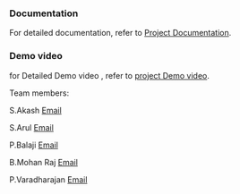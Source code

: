 ### Documentation
For detailed documentation, refer to [Project Documentation](https://drive.google.com/drive/folders/1N5yrY4WBvjlJv9GLkASKKuKWwOOg22F7?usp=sharing).

### Demo video
for Detailed Demo video , refer to [project Demo video](https://drive.google.com/file/d/1NIto0VLVr_46-pUUcEvtkO3BCsg2hTUp/view?usp=sharing).

Team members:

S.Akash
[Email](smartspcyclevlogs@gmail.com)

S.Arul
[Email](arul040904@gmail.com)

P.Balaji
[Email](bp8459280@gmail.com)

B.Mohan Raj
[Email](mohanraj9176897644@gmail.com)

P.Varadharajan
[Email](varatharajan539@gmail.com)
